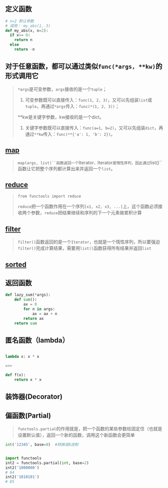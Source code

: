 ## 定义函数

```python
# n=2 默认参数
# 调用： my_abs(1, 3)
def my_abs(x, n=2):
  if x>= 0:
    return n
  else
    return -n

```

## 对于任意函数，都可以通过类似`func(*args, **kw)`的形式调用它
> `*args`是可变参数，`args`接收的是一个`tuple`；
> 1. 可变参数既可以直接传入：`func(1, 2, 3)`，又可以先组装`list`或`tuple`，再通过`*args`传入：`func(*(1, 2, 3))`；
>
> **kw是关键字参数，kw接收的是一个dict。
> 1. 关键字参数既可以直接传入：`func(a=1, b=2)`，又可以先组装`dict`，再通过`**kw`传入：`func(**{'a': 1, 'b': 2})`。

## [map](./demo/func/map.py)
> `map(args, list)``函数返回一个`Iterator`，`Iterator`是惰性序列，因此通过`list()``函数让它把整个序列都计算出来并返回一个`list`。

## [reduce](./demo/func/reduce.py)
> `from functools import reduce`
>
> `reduce`把一个函数作用在一个序列``[x1, x2, x3, ...]``上，这个函数必须接收两个参数，`reduce`把结果继续和序列的下一个元素做累积计算

## [filter](./demo/func/filter.py)
> `filter()`函数返回的是一个`Iterator`，也就是一个惰性序列，所以要强迫`filter()`完成计算结果，需要用`list()`函数获得所有结果并返回`list`

## [sorted](./demo/func/sorted.py)

## 返回函数
```python
def lazy_sum(*args):
    def sum():
        ax = 0
        for n in args:
            ax = ax + n
        return ax
    return sum

```

## 匿名函数（lambda）

```python

lambda x: x * x

=>>

def f(x):
    return x * x
```

## 装饰器(Decorator)

## 偏函数(Partial)
> `functools.partial`的作用就是，把一个函数的某些参数给固定住（也就是设置默认值），返回一个新的函数，调用这个新函数会更简单

```python
int('12345', base=8)  #转换成8进制


import functools
int2 = functools.partial(int, base=2)
int2('1000000')
# 64
int2('1010101')
# 85

```

